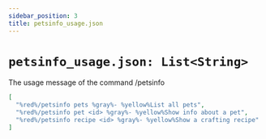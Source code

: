 ```yaml
---
sidebar_position: 3
title: petsinfo_usage.json
---
```


# `petsinfo_usage.json: List<String>`

The usage message of the command /petsinfo

```json
[
  "%red%/petsinfo pets %gray%- %yellow%List all pets",
  "%red%/petsinfo pet <id> %gray%- %yellow%Show info about a pet",
  "%red%/petsinfo recipe <id> %gray%- %yellow%Show a crafting recipe"
]
```
